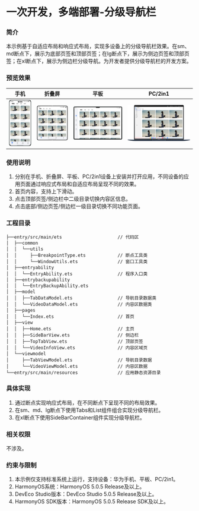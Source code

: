 # 一次开发，多端部署-分级导航栏

### 简介

本示例基于自适应布局和响应式布局，实现多设备上的分级导航栏效果。在sm、md断点下，展示为底部页签和顶部页签；在lg断点下，展示为侧边页签和顶部页签；在xl断点下，展示为侧边栏分级导航。为开发者提供分级导航栏的开发方案。

### 预览效果

| 手机                             | 折叠屏                            | 平板                             | PC/2in1                        |
|--------------------------------|--------------------------------|--------------------------------|--------------------------------|
| ![](screenshots/device/sm.png) | ![](screenshots/device/md.png) | ![](screenshots/device/lg.png) | ![](screenshots/device/xl.png) |

### 使用说明

1. 分别在手机、折叠屏、平板、PC/2in1设备上安装并打开应用，不同设备的应用页面通过响应式布局和自适应布局呈现不同的效果。
2. 首页内容，支持上下滑动。
3. 点击顶部页签/侧边栏中二级目录切换内容区信息。
4. 点击底部/侧边页签/侧边栏一级目录切换不同功能页面。

### 工程目录
```
├──entry/src/main/ets                     // 代码区
│  ├──common
│  │  └──utils
│  │     ├──BreakpointType.ets            // 断点工具类
│  │     └──WindowUtils.ets               // 窗口工具类
│  ├──entryability
│  │  └──EntryAbility.ets                 // 程序入口类
│  ├──entrybackupability
│  │  └──EntryBackupAbility.ets
│  ├──model
│  │  ├──TabDataModel.ets                 // 导航目录数据类
│  │  └──VideoDataModel.ets               // 内容区数据类
│  ├──pages
│  │  └──Index.ets                        // 首页
│  ├──view
│  │  ├──Home.ets                         // 主页
│  │  ├──SideBarView.ets                  // 侧边栏
│  │  ├──TopTabView.ets                   // 顶部页签
│  │  └──VideoInfoView.ets                // 内容区域页
│  └──viewmodel
│     ├──TabViewModel.ets                 // 导航目录数据
│     └──VideoViewModel.ets               // 内容区数据
└──entry/src/main/resources               // 应用静态资源目录
```

### 具体实现

1. 通过断点实现响应式布局，在不同断点下呈现不同的布局效果。
2. 在sm、md、lg断点下使用Tabs和List组件组合实现分级导航栏。
3. 在xl断点下使用SideBarContainer组件实现分级导航栏。

### 相关权限

不涉及。

### 约束与限制

1. 本示例仅支持标准系统上运行，支持设备：华为手机、平板、PC/2in1。
2. HarmonyOS系统：HarmonyOS 5.0.5 Release及以上。
3. DevEco Studio版本：DevEco Studio 5.0.5 Release及以上。
4. HarmonyOS SDK版本：HarmonyOS 5.0.5 Release SDK及以上。